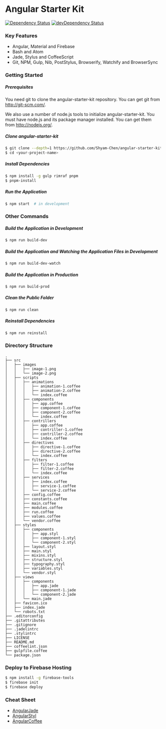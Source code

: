 # Angular Starter Kit

[![Dependency Status](https://david-dm.org/Shyam-Chen/angular-starter-kit.svg)](https://david-dm.org/Shyam-Chen/angular-starter-kit)
[![devDependency Status](https://david-dm.org/Shyam-Chen/angular-starter-kit/dev-status.svg)](https://david-dm.org/Shyam-Chen/angular-starter-kit#info=devDependencies)

### Key Features
* Angular, Material and Firebase
* Bash and Atom
* Jade, Stylus and CoffeeScript
* Git, NPM, Gulp, Nib, PostStylus, Browserify, Watchify and BrowserSync

### Getting Started

##### Prerequisites
You need git to clone the angular-starter-kit repository. You can get git from http://git-scm.com/.

We also use a number of node.js tools to initialize angular-starter-kit. You must have node.js and its package manager installed. You can get them from http://nodejs.org/.

##### Clone angular-starter-kit

```bash
$ git clone --depth=1 https://github.com/Shyam-Chen/angular-starter-kit.git <your-project-name>
$ cd <your-project-name>
```

##### Install Dependencies

```bash
$ npm install -g gulp rimraf pnpm
$ pnpm-install
```

##### Run the Application

```bash
$ npm start  # in development
```

### Other Commands

##### Build the Application in Development

```bash
$ npm run build-dev
```

##### Build the Application and Watching the Application Files in Development

```bash
$ npm run build-dev-watch
```

##### Build the Application in Production

```bash
$ npm run build-prod
```

##### Clean the Public Folder

```bash
$ npm run clean
```

##### Reinstall Dependencies

```bash
$ npm run reinstall
```

### Directory Structure
```
.
├── src
│   ├── images
│   │   ├── image-1.png
│   │   └── image-2.png
│   ├── scripts
│   │   ├── animations
│   │   │   ├── animation-1.coffee
│   │   │   ├── animation-2.coffee
│   │   │   └── index.coffee
│   │   ├── components
│   │   │   ├── app.coffee
│   │   │   ├── component-1.coffee
│   │   │   ├── component-2.coffee
│   │   │   └── index.coffee
│   │   ├── contrillers
│   │   │   ├── app.coffee
│   │   │   ├── contriller-1.coffee
│   │   │   ├── contriller-2.coffee
│   │   │   └── index.coffee
│   │   ├── directives
│   │   │   ├── directive-1.coffee
│   │   │   ├── directive-2.coffee
│   │   │   └── index.coffee
│   │   ├── filters
│   │   │   ├── filter-1.coffee
│   │   │   ├── filter-2.coffee
│   │   │   └── index.coffee
│   │   ├── services
│   │   │   ├── index.coffee
│   │   │   ├── service-1.coffee
│   │   │   └── service-2.coffee
│   │   ├── config.coffee
│   │   ├── constants.coffee
│   │   ├── main.coffee
│   │   ├── modules.coffee
│   │   ├── run.coffee
│   │   ├── values.coffee
│   │   └── vendor.coffee
│   ├── styles
│   │   ├── components
│   │   │   ├── app.styl
│   │   │   ├── component-1.styl
│   │   │   └── component-2.styl
│   │   ├── layout.styl
│   │   ├── main.styl
│   │   ├── mixins.styl
│   │   ├── structure.styl
│   │   ├── typography.styl
│   │   ├── variables.styl
│   │   └── vendor.styl
│   ├── views
│   │   ├── components
│   │   │   ├── app.jade
│   │   │   ├── component-1.jade
│   │   │   └── component-2.jade
│   │   └── main.jade
│   ├── favicon.ico
│   ├── index.jade
│   └── robots.txt
├── .editorconfig
├── .gitattributes
├── .gitignore
├── .jadelintrc
├── .stylintrc
├── LICENSE
├── README.md
├── coffeelint.json
├── gulpfile.coffee
└── package.json
```

### Deploy to Firebase Hosting
```bash
$ npm install -g firebase-tools
$ firebase init
$ firebase deploy
```

### Cheat Sheet
* [AngularJade](https://github.com/Shyam-Chen/AngularJade)
* [AngularStyl](https://github.com/Shyam-Chen/AngularStyl)
* [AngularCoffee](https://github.com/Shyam-Chen/AngularCoffee)
